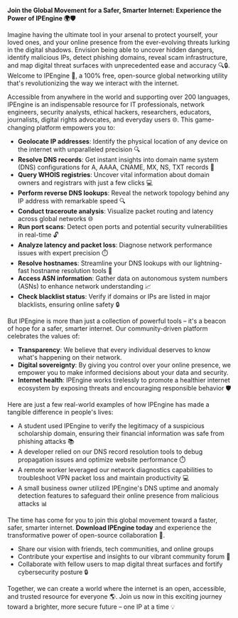 **Join the Global Movement for a Safer, Smarter Internet: Experience the Power of IPEngine 🌍🛡️**

Imagine having the ultimate tool in your arsenal to protect yourself, your loved ones, and your online presence from the ever-evolving threats lurking in the digital shadows. Envision being able to uncover hidden dangers, identify malicious IPs, detect phishing domains, reveal scam infrastructure, and map digital threat surfaces with unprecedented ease and accuracy 🔍🔒. Welcome to IPEngine 🚀, a 100% free, open-source global networking utility that's revolutionizing the way we interact with the internet.

Accessible from anywhere in the world and supporting over 200 languages, IPEngine is an indispensable resource for IT professionals, network engineers, security analysts, ethical hackers, researchers, educators, journalists, digital rights advocates, and everyday users 🌐. This game-changing platform empowers you to:

* **Geolocate IP addresses**: Identify the physical location of any device on the internet with unparalleled precision 🔍
* **Resolve DNS records**: Get instant insights into domain name system (DNS) configurations for A, AAAA, CNAME, MX, NS, TXT records 📡
* **Query WHOIS registries**: Uncover vital information about domain owners and registrars with just a few clicks 💻
* **Perform reverse DNS lookups**: Reveal the network topology behind any IP address with remarkable speed 🔍
* **Conduct traceroute analysis**: Visualize packet routing and latency across global networks 🌐
* **Run port scans**: Detect open ports and potential security vulnerabilities in real-time 🔓
* **Analyze latency and packet loss**: Diagnose network performance issues with expert precision ⏱️
* **Resolve hostnames**: Streamline your DNS lookups with our lightning-fast hostname resolution tools 🚀
* **Access ASN information**: Gather data on autonomous system numbers (ASNs) to enhance network understanding 📈
* **Check blacklist status**: Verify if domains or IPs are listed in major blacklists, ensuring online safety 🔒

But IPEngine is more than just a collection of powerful tools – it's a beacon of hope for a safer, smarter internet. Our community-driven platform celebrates the values of:

* **Transparency**: We believe that every individual deserves to know what's happening on their network.
* **Digital sovereignty**: By giving you control over your online presence, we empower you to make informed decisions about your data and security.
* **Internet health**: IPEngine works tirelessly to promote a healthier internet ecosystem by exposing threats and encouraging responsible behavior 🛡️

Here are just a few real-world examples of how IPEngine has made a tangible difference in people's lives:

* A student used IPEngine to verify the legitimacy of a suspicious scholarship domain, ensuring their financial information was safe from phishing attacks 📚
* A developer relied on our DNS record resolution tools to debug propagation issues and optimize website performance ⏱️
* A remote worker leveraged our network diagnostics capabilities to troubleshoot VPN packet loss and maintain productivity 💻
* A small business owner utilized IPEngine's DNS uptime and anomaly detection features to safeguard their online presence from malicious attacks 📊

The time has come for you to join this global movement toward a faster, safer, smarter internet. **Download IPEngine today** and experience the transformative power of open-source collaboration 🚀.

* Share our vision with friends, tech communities, and online groups
* Contribute your expertise and insights to our vibrant community forum 💬
* Collaborate with fellow users to map digital threat surfaces and fortify cybersecurity posture 🔒

Together, we can create a world where the internet is an open, accessible, and trusted resource for everyone 🌎. Join us now in this exciting journey toward a brighter, more secure future – one IP at a time 💡